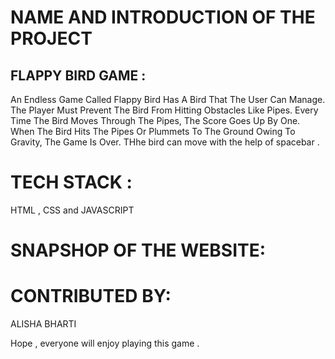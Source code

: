 # NAME AND INTRODUCTION OF THE PROJECT
## FLAPPY BIRD GAME :
An Endless Game Called Flappy Bird Has A Bird That The User Can Manage. The Player Must Prevent The Bird From Hitting Obstacles Like Pipes. Every Time The Bird Moves Through The Pipes, The Score Goes Up By One. When The Bird Hits The Pipes Or Plummets To The Ground Owing To Gravity, The Game Is Over. THhe bird can move with the help of spacebar .

# TECH STACK :
HTML , CSS and JAVASCRIPT 

# SNAPSHOP OF THE WEBSITE:


# CONTRIBUTED BY:
ALISHA BHARTI

Hope , everyone will enjoy playing this game .